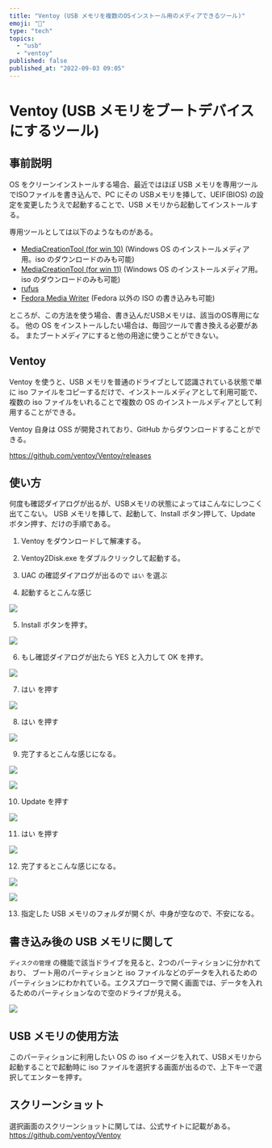 ```yaml
---
title: "Ventoy (USB メモリを複数のOSインストール用のメディアできるツール)"
emoji: "🚀"
type: "tech"
topics:
  - "usb"
  - "ventoy"
published: false
published_at: "2022-09-03 09:05"
---
```


# Ventoy (USB メモリをブートデバイスにするツール)

## 事前説明

OS をクリーンインストールする場合、最近ではほぼ USB メモリを専用ツールでISOファイルを書き込んで、PC にその USBメモリを挿して、UEIF(BIOS) の設定を変更したうえで起動することで、USB メモリから起動してインストールする。

専用ツールとしては以下のようなものがある。

* [MediaCreationTool (for win 10)](https://www.microsoft.com/ja-jp/software-download/windows10) (Windows OS のインストールメディア用。iso のダウンロードのみも可能)
* [MediaCreationTool (for win 11)](https://www.microsoft.com/ja-jp/software-download/windows11) (Windows OS のインストールメディア用。iso のダウンロードのみも可能)
* [rufus](https://rufus.ie/ja/)
* [Fedora Media Writer](https://getfedora.org/ja/workstation/download/) (Fedora 以外の ISO の書き込みも可能)

ところが、この方法を使う場合、書き込んだUSBメモリは、該当のOS専用になる。
他の OS をインストールしたい場合は、毎回ツールで書き換える必要がある。
またブートメディアにすると他の用途に使うことができない。

## Ventoy

Ventoy を使うと、USB メモリを普通のドライブとして認識されている状態で単に iso ファイルをコピーするだけで、インストールメディアとして利用可能で、複数の iso ファイルをいれることで複数の OS のインストールメディアとして利用することができる。

Ventoy 自身は OSS が開発されており、GitHub からダウンロードすることができる。

https://github.com/ventoy/Ventoy/releases

## 使い方

何度も確認ダイアログが出るが、USBメモリの状態によってはこんなにしつこく出てこない。
USB メモリを挿して、起動して、Install ボタン押して、Update ボタン押す、だけの手順である。

1. Ventoy をダウンロードして解凍する。
2. Ventoy2Disk.exe をダブルクリックして起動する。
3. UAC の確認ダイアログが出るので `はい` を選ぶ

4. 起動するとこんな感じ

![](https://storage.googleapis.com/zenn-user-upload/320f8634d42e-20220903.png)

5. Install ボタンを押す。

![](https://storage.googleapis.com/zenn-user-upload/78a3bc241a9a-20220903.png)

6. もし確認ダイアログが出たら YES と入力して OK を押す。

![](https://storage.googleapis.com/zenn-user-upload/fa8a6bd5c71d-20220903.png)

7. はい を押す

![](https://storage.googleapis.com/zenn-user-upload/7a71d68a8152-20220903.png)

8. はい を押す

![](https://storage.googleapis.com/zenn-user-upload/9be957968c6b-20220903.png)

9. 完了するとこんな感じになる。

![](https://storage.googleapis.com/zenn-user-upload/ecf7089cc856-20220903.png)

![](https://storage.googleapis.com/zenn-user-upload/fc9374d8fe82-20220903.png)

10. Update を押す

![](https://storage.googleapis.com/zenn-user-upload/d9022b537909-20220903.png)

11. はい を押す


![](https://storage.googleapis.com/zenn-user-upload/b615b9828335-20220903.png)


12. 完了するとこんな感じになる。

![](https://storage.googleapis.com/zenn-user-upload/743efd3516ab-20220903.png)


![](https://storage.googleapis.com/zenn-user-upload/53e4cdc4e013-20220903.png)

13. 指定した USB メモリのフォルダが開くが、中身が空なので、不安になる。

## 書き込み後の USB メモリに関して

`ディスクの管理` の機能で該当ドライブを見ると、2つのパーティションに分かれており、
ブート用のパーティションと iso ファイルなどのデータを入れるためのパーティションにわかれている。エクスプローラで開く画面では、データを入れるためのパーティションなので空のドライブが見える。

![](https://storage.googleapis.com/zenn-user-upload/e6d9aac2ce89-20220903.png)

## USB メモリの使用方法

このパーティションに利用したい OS の iso イメージを入れて、USBメモリから起動することで起動時に iso ファイルを選択する画面が出るので、上下キーで選択してエンターを押す。

## スクリーンショット

選択画面のスクリーンショットに関しては、公式サイトに記載がある。
https://github.com/ventoy/Ventoy
